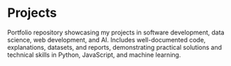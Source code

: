 # Projects
Portfolio repository showcasing my projects in software development, data science, web development, and AI. Includes well-documented code, explanations, datasets, and reports, demonstrating practical solutions and technical skills in Python, JavaScript, and machine learning. 
